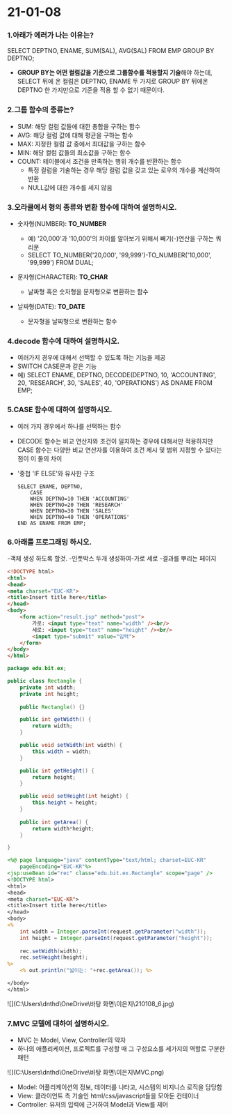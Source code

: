 # 21-01-08

### 1.아래가 에러가 나는 이유는?
SELECT DEPTNO, ENAME, SUM(SAL), AVG(SAL) FROM EMP GROUP BY DEPTNO;

- **GROUP BY는 어떤 컬럼값을 기준으로 그룹함수를 적용할지 기술**해야 하는데, SELECT  뒤에 온 컬럼은 DEPTNO, ENAME 두 가지로 GROUP BY 뒤에온 DEPTNO 한 가지만으로 기준을 적용 할 수 없기 때문이다.

### 2.그룹 함수의 종류는?

- SUM: 해당 컬럼 값들에 대한 총합을 구하는 함수
- AVG: 해당 컬럼 값에 대해 평균을 구하는 함수
- MAX: 지정한 컬럼 값 중에서 최대값을 구하는 함수
- MIN: 해당 컬럼 값들의 최소값을 구하는 함수
- COUNT: 테이블에서 조건을 만족하는 행위 개수를 반환하는 함수
  - 특정 컬럼을 기술하는 경우 해당 컬럼 값을 갖고 있는 로우의 개수를 계산하여 반환
  - NULL값에 대한 개수를 세지 않음

### 3.오라클에서 형의 종류와 변환 함수에 대하여 설명하시오.

- 숫자형(NUMBER): **TO_NUMBER**
  - 예) '20,000'과 '10,000'의 차이를 알아보기 위해서 빼기(-)연산을 구하는 쿼리문
  - SELECT TO_NUMBER('20,000', '99,999')-TO_NUMBER('10,000', '99,999') FROM DUAL;

- 문자형(CHARACTER): **TO_CHAR**
  - 날짜형 혹은 숫자형을 문자형으로 변환하는 함수

- 날짜형(DATE): **TO_DATE**
  - 문자형을 날짜형으로 변환하는 함수

### 4.decode 함수에 대하여 설명하시오.

- 여러가지 경우에 대해서 선택할 수 있도록 하는 기능을 제공
- SWITCH CASE문과 같은 기능
- 예) SELECT ENAME, DEPTNO, DECODE(DEPTNO, 10, 'ACCOUNTING', 20, 'RESEARCH', 30, 'SALES', 40, 'OPERATIONS') AS DNAME FROM EMP;

### 5.CASE 함수에 대하여 설명하시오.

- 여러 가지 경우에서 하나를 선택하는 함수

- DECODE 함수는 비교 연산자와 조건이 일치하는 경우에 대해서만 적용하지만 CASE 함수는 다양한 비교 연산자를 이용하여 조건 제시 및 범위 지정할 수 있다는 점이 이 둘의 차이

- '중첩 'IF ELSE'와 유사한 구조

  ```
  SELECT ENAME, DEPTNO, 
      CASE 
      WHEN DEPTNO=10 THEN 'ACCOUNTING' 
      WHEN DEPTNO=20 THEN 'RESEARCH' 
      WHEN DEPTNO=30 THEN 'SALES' 
      WHEN DEPTNO=40 THEN 'OPERATIONS' 
  END AS ENAME FROM EMP;
  ```

### 6.아래를 프로그래밍 하시오.
-객체 생성 하도록 할것.
-인풋박스 두개 생성하여-가로 세로
-결과를 뿌리는 페이지 

```html
<!DOCTYPE html>
<html>
<head>
<meta charset="EUC-KR">
<title>Insert title here</title>
</head>
<body>
	<form action="result.jsp" method="post">
		가로: <input type="text" name="width" /><br/>
		세로: <input type="text" name="height" /><br/>
		<input type="submit" value="입력">
	</form>
</body>
</html>
```

```java
package edu.bit.ex;

public class Rectangle {
	private int width;
	private int height;
	
	public Rectangle() {}

	public int getWidth() {
		return width;
	}

	public void setWidth(int width) {
		this.width = width;
	}

	public int getHeight() {
		return height;
	}

	public void setHeight(int height) {
		this.height = height;
	}
	
	public int getArea() {
		return width*height;
	}

}
```

```jsp
<%@ page language="java" contentType="text/html; charset=EUC-KR"
    pageEncoding="EUC-KR"%>
<jsp:useBean id="rec" class="edu.bit.ex.Rectangle" scope="page" />
<!DOCTYPE html>
<html>
<head>
<meta charset="EUC-KR">
<title>Insert title here</title>
</head>
<body>
<% 
	int width = Integer.parseInt(request.getParameter("width"));
	int height = Integer.parseInt(request.getParameter("height"));
	
	rec.setWidth(width);
	rec.setHeight(height);
%>		
	<% out.println("넓이는: "+rec.getArea()); %>	

</body>
</html>
```

![](C:\Users\dnthd\OneDrive\바탕 화면\이은지\210108_6.jpg)

### 7.MVC 모델에 대하여 설명하시오.

- MVC 는 Model, View, Controller의 약자
- 하나의 애플리케이션, 프로젝트를 구성할 때 그 구성요소를 세가지의 역할로 구분한 패턴

![](C:\Users\dnthd\OneDrive\바탕 화면\이은지\MVC.png)

- Model: 어플리케이션의 정보, 데이터를 나타고, 시스템의 비지니스 로직을 담당함
- View:  클라이언트 측 기술인 html/css/javascript들을 모아둔 컨테이너
- Controller: 유저의 입력에 근거하여 Model과 View를 제어